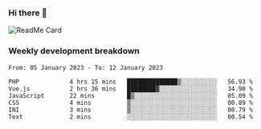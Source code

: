 ### Hi there 👋

<!--
**itzcy/itzcy** is a ✨ _special_ ✨ repository because its `README.md` (this file) appears on your GitHub profile.

Here are some ideas to get you started:

- 🔭 I’m currently working on ...
- 🌱 I’m currently learning ...
- 👯 I’m looking to collaborate on ...
- 🤔 I’m looking for help with ...
- 💬 Ask me about ...
- 📫 How to reach me: ...
- 😄 Pronouns: ...
- ⚡ Fun fact: ...
-->
![ReadMe Card](https://github-readme-stats.vercel.app/api?username=itzcy&show_icons=true&title_color=2d3198&icon_color=797cb8&text_color=24292e&bg_color=f6f8fa)

### Weekly development breakdown
<!--START_SECTION:waka-->

```text
From: 05 January 2023 - To: 12 January 2023

PHP              4 hrs 15 mins   ██████████████▒░░░░░░░░░░   56.93 %
Vue.js           2 hrs 36 mins   ████████▓░░░░░░░░░░░░░░░░   34.90 %
JavaScript       22 mins         █▒░░░░░░░░░░░░░░░░░░░░░░░   05.09 %
CSS              4 mins          ▒░░░░░░░░░░░░░░░░░░░░░░░░   00.89 %
INI              3 mins          ▒░░░░░░░░░░░░░░░░░░░░░░░░   00.79 %
Text             2 mins          ░░░░░░░░░░░░░░░░░░░░░░░░░   00.54 %
```

<!--END_SECTION:waka-->
